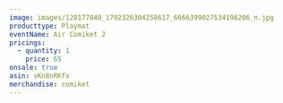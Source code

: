 ```yaml
---
image: images/128177840_1792326304258617_6666399027534196206_n.jpg
producttype: Playmat
eventName: Air Comiket 2
pricings:
  - quantity: 1
    price: 65
onsale: true
asin: vKn8nRKfx
merchandise: comiket
---
```

